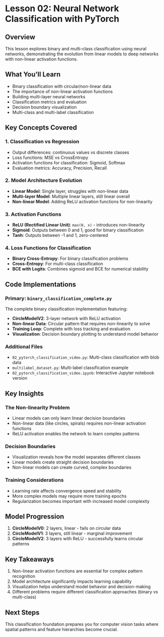 # Lesson 02: Neural Network Classification with PyTorch

## Overview
This lesson explores binary and multi-class classification using neural networks, demonstrating the evolution from linear models to deep networks with non-linear activation functions.

## What You'll Learn
- Binary classification with circular/non-linear data
- The importance of non-linear activation functions
- Building multi-layer neural networks
- Classification metrics and evaluation
- Decision boundary visualization
- Multi-class and multi-label classification

## Key Concepts Covered

### 1. Classification vs Regression
- Output differences: continuous values vs discrete classes
- Loss functions: MSE vs CrossEntropy
- Activation functions for classification: Sigmoid, Softmax
- Evaluation metrics: Accuracy, Precision, Recall

### 2. Model Architecture Evolution
- **Linear Model**: Single layer, struggles with non-linear data
- **Multi-layer Model**: Multiple linear layers, still linear overall
- **Non-linear Model**: Adding ReLU activation functions for non-linearity

### 3. Activation Functions
- **ReLU (Rectified Linear Unit)**: `max(0, x)` - introduces non-linearity
- **Sigmoid**: Outputs between 0 and 1, good for binary classification
- **Tanh**: Outputs between -1 and 1, zero-centered

### 4. Loss Functions for Classification
- **Binary Cross-Entropy**: For binary classification problems
- **Cross-Entropy**: For multi-class classification
- **BCE with Logits**: Combines sigmoid and BCE for numerical stability

## Code Implementations

### Primary: `binary_classification_complete.py`
The complete binary classification implementation featuring:
- **CircleModelV2**: 3-layer network with ReLU activation
- **Non-linear Data**: Circular pattern that requires non-linearity to solve
- **Training Loop**: Complete with loss tracking and evaluation
- **Visualization**: Decision boundary plotting to understand model behavior

### Additional Files
- `02_pytorch_classification_video.py`: Multi-class classification with blob data
- `multilabel_dataset.py`: Multi-label classification example
- `02_pytorch_classification_video.ipynb`: Interactive Jupyter notebook version

## Key Insights

### The Non-linearity Problem
- Linear models can only learn linear decision boundaries
- Non-linear data (like circles, spirals) requires non-linear activation functions
- ReLU activation enables the network to learn complex patterns

### Decision Boundaries
- Visualization reveals how the model separates different classes
- Linear models create straight decision boundaries
- Non-linear models can create curved, complex boundaries

### Training Considerations
- Learning rate affects convergence speed and stability
- More complex models may require more training epochs
- Regularization becomes important with increased model complexity

## Model Progression
1. **CircleModelV0**: 2 layers, linear - fails on circular data
2. **CircleModelV1**: 3 layers, still linear - marginal improvement
3. **CircleModelV2**: 3 layers with ReLU - successfully learns circular patterns

## Key Takeaways
1. Non-linear activation functions are essential for complex pattern recognition
2. Model architecture significantly impacts learning capability
3. Visualization helps understand model behavior and decision-making
4. Different problems require different classification approaches (binary vs multi-class)

## Next Steps
This classification foundation prepares you for computer vision tasks where spatial patterns and feature hierarchies become crucial.
